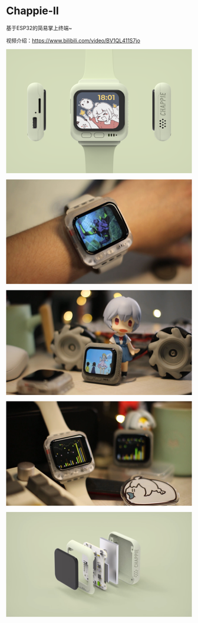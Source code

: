 # Chappie-II

基于ESP32的简易掌上终端~

视频介绍：https://www.bilibili.com/video/BV1QL411S7jo

![](https://github.com/Forairaaaaa/Chappie-II/blob/main/Pics/Chappie-II_Cover_43.png?raw=true)

![](https://github.com/Forairaaaaa/Chappie-II/blob/main/Pics/captrue1.png?raw=true)

![](https://github.com/Forairaaaaa/Chappie-II/blob/main/Pics/captrue2.png?raw=true)

![](https://github.com/Forairaaaaa/Chappie-II/blob/main/Pics/captrue3.png?raw=true)

![](https://github.com/Forairaaaaa/Chappie-II/blob/main/Pics/captrue4.png?raw=true)